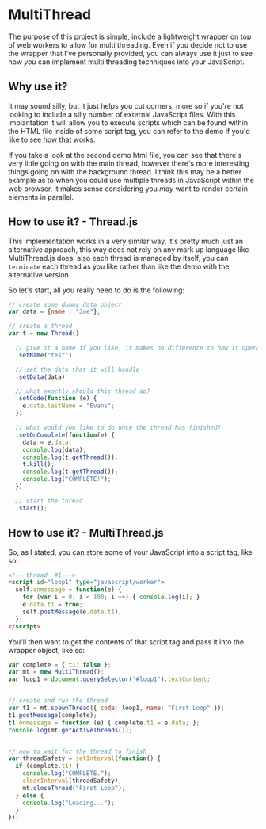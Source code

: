# MultiThread
The purpose of this project is simple, include a lightweight wrapper on top of web workers to allow for multi threading. Even if you decide not to use the wrapper that I've personally provided, you can always use it just to see how _you_ can implement multi threading techniques into your JavaScript. 

## Why use it? 
It may sound silly, but it just helps you cut corners, more so if you're not looking to include a silly number of external JavaScript files. With this implantation it will allow you to execute scripts which can be found within the HTML file inside of some script tag, you can refer to the demo if you'd like to see how that works.

If you take a look at the second demo html file, you can see that there's very little going on with the main thread, however there's more interesting things going on with the background thread. I think this may be a better example as to when you could use multiple threads in JavaScript within the web browser, it makes sense considering you _may_ want to render certain elements in parallel. 

## How to use it? - Thread.js
This implementation works in a very similar way, it's pretty much just an alternative approach, this way does not rely on any mark up language like MultiThread.js does, also each thread is managed by itself, you can ```terminate``` each thread as you like rather than like the demo with the alternative version.

So let's start, all you really need to do is the following: 
```javascript
// create some dummy data object
var data = {name : "Joe"};

// create a thread
var t = new Thread()

  // give it a name if you like, it makes no difference to how it operates
  .setName("test")

  // set the data that it will handle
  .setData(data)

  // what exactly should this thread do?
  .setCode(function (e) {
    e.data.lastName = "Evans";
  })

  // what would you like to do once the thread has finished?
  .setOnComplete(function(e) {
    data = e.data;
    console.log(data);
    console.log(t.getThread());
    t.kill();
    console.log(t.getThread());
    console.log("COMPLETE!");
  })

  // start the thread
  .start();
```


## How to use it? - MultiThread.js
So, as I stated, you can store some of your JavaScript into a script tag, like so: 
```html
<!-- thread  #1 -->
<script id="loop1" type="javascript/worker">
  self.onmessage = function(e) {
    for (var i = 0; i < 100; i ++) { console.log(i); }
    e.data.t1 = true;
    self.postMessage(e.data.t1);
  };
</script>
```

You'll then want to get the contents of that script tag and pass it into the wrapper object, like so: 
```javascript
var complete = { t1: false };
var mt = new MultiThread();
var loop1 = document.querySelector("#loop1").textContent;


// create and run the thread 
var t1 = mt.spawnThread({ code: loop1, name: "First Loop" });
t1.postMessage(complete);
t1.onmessage = function (e) { complete.t1 = e.data; };
console.log(mt.getActiveThreads());


// now to wait for the thread to finish
var threadSafety = setInterval(function() {
  if (complete.t1) {
    console.log("COMPLETE.");
    clearInterval(threadSafety);
    mt.closeThread("First Loop");
  } else {
    console.log("Loading...");
  }
});
```

